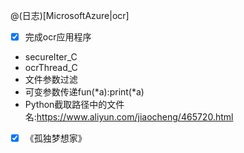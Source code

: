 @(日志)[MicrosoftAzure|ocr]
- [x] 完成ocr应用程序
 - secureIter_C
 - ocrThread_C
 - 文件参数过滤
 - 可变参数传递fun(*a):print(*a)
 - Python截取路径中的文件名:https://www.aliyun.com/jiaocheng/465720.html
- [x] 《孤独梦想家》
